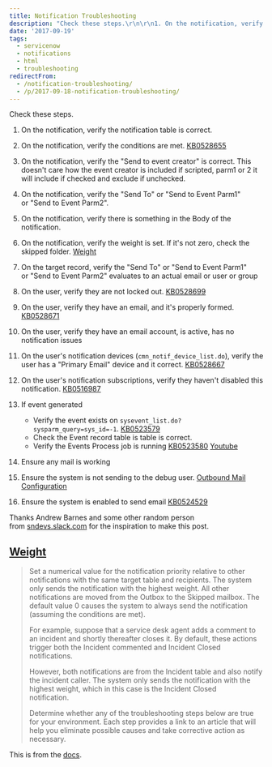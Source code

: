 ```yaml
---
title: Notification Troubleshooting
description: "Check these steps.\r\n\r\n1. On the notification, verify the notification table is correct.\r\n2. On the notification, verify the conditions are met. KB0528655\r\n3...."
date: '2017-09-19'
tags:
  - servicenow
  - notifications
  - html
  - troubleshooting
redirectFrom:
  - /notification-troubleshooting/
  - /p/2017-09-18-notification-troubleshooting/
---
```


<!--StartFragment-->

Check these steps.

1. On the notification, verify the notification table is correct.
2. On the notification, verify the conditions are met. [KB0528655](https://hi.service-now.com/kb_view.do?sysparm_article=KB0528655)
3. On the notification, verify the "Send to event creator" is correct. This doesn't care how the event creator is included if scripted, parm1 or 2 it will include if checked and exclude if unchecked.
4. On the notification, verify the "Send To" or "Send to Event Parm1"\
   or "Send to Event Parm2".
5. On the notification, verify there is something in the Body of the\
   notification.
6. On the notification, verify the weight is set. If it's not zero, check the skipped folder. [Weight](https://jace.pro/post/2017-09-18-notification-troubleshooting/#weight)
7. On the target record, verify the "Send To" or "Send to Event Parm1"\
   or "Send to Event Parm2" evaluates to an actual email or user or group
8. On the user, verify they are not locked out. [KB0528699](https://hi.service-now.com/kb_view.do?sysparm_article=KB0528699)
9. On the user, verify they have an email, and it's properly formed. [KB0528671](https://hi.service-now.com/kb_view.do?sysparm_article=KB0528671)
10. On the user, verify they have an email account, is active, has no notification issues
11. On the user's notification devices (`cmn_notif_device_list.do`), verify the user has a "Primary Email" device and it correct. [KB0528667](https://hi.service-now.com/kb_view.do?sysparm_article=KB0528667)
12. On the user's notification subscriptions, verify they haven't disabled this notification. [KB0516987](https://hi.service-now.com/kb_view.do?sysparm_article=KB0516987)
13. If event generated

    * Verify the event exists on `sysevent_list.do?sysparm_query=sys_id=-1`. [KB0523579](https://hi.service-now.com/kb_view.do?sysparm_article=KB0523579)
    * Check the Event record table is table is correct.
    * Verify the Events Process job is running [KB0523580](https://hi.service-now.com/kb_view.do?sysparm_article=KB0523580) [Youtube](https://www.youtube.com/watch?v=gYVwq8pH0-A)
14. Ensure any mail is working
15. Ensure the system is not sending to the debug user. [Outbound Mail Configuration](https://docs.servicenow.com/bundle/helsinki-servicenow-platform/page/administer/reference-pages/reference/r_OutboundMailConfiguration.html)
16. Ensure the system is enabled to send email [KB0524529](https://hi.service-now.com/kb_view.do?sysparm_article=KB0524529)

Thanks Andrew Barnes and some other random person from [sndevs.slack.com](http://sndevs.slack.com/) for the inspiration to make this post.

## [Weight](https://jace.pro/post/2017-09-18-notification-troubleshooting/#weight)

> Set a numerical value for the notification priority relative to other notifications with the same target table and recipients. The system only sends the notification with the highest weight. All other notifications are moved from the Outbox to the Skipped mailbox. The default value 0 causes the system to always send the notification\
> (assuming the conditions are met).
>
> For example, suppose that a service desk agent adds a comment to an incident and shortly thereafter closes it. By default, these actions trigger both the Incident commented and Incident Closed notifications.
>
> However, both notifications are from the Incident table and also notify the incident caller. The system only sends the notification with the highest weight, which in this case is the Incident Closed\
> notification.
>
> Determine whether any of the troubleshooting steps below are true for your environment. Each step provides a link to an article that will help you eliminate possible causes and take corrective action as\
> necessary.

This is from the [docs](https://docs.servicenow.com/bundle/helsinki-servicenow-platform/page/administer/notification/task/t_CreateANotification.html).

<!--EndFragment-->